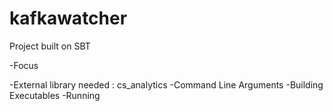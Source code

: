 # kafkawatcher


Project built on SBT

-Focus

-External library needed :
   cs_analytics
-Command Line Arguments
-Building Executables
-Running 
